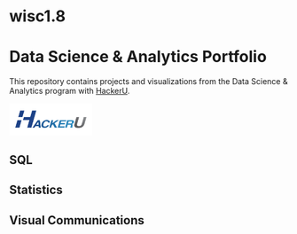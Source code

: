 # wisc1.8
# Data Science & Analytics Portfolio
This repository contains projects and visualizations from the Data Science & Analytics program with [HackerU](https://hackerusa.com/).

<img src="https://github.com/wiazur/data-analytics-portfolio/blob/main/hackeru-logo.png" width="150"/>


## SQL


## Statistics


## Visual Communications
